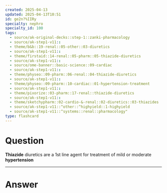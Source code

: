 ```yaml
---
created: 2025-04-13
updated: 2025-04-13T10:51
id: ge2n?%IIRy
specialty: nephro
specialty_id: 100
tags:
  - source/ak-original-decks::step-1::zanki-pharmacology
  - source/ak-step1-v11::
  - theme/b&b::19-renal::05-other::03-diuretics
  - source/ak-step1-v11::
  - theme/firstaid::14-renal::05-pharm::05-thiazide-diuretics
  - source/ak-step1-v11::
  - source/ome-banner::basic-science::09-cardiac
  - source/ak-step1-v11::
  - theme/physeo::09-pharm::06-renal::04-thiazide-diuretics
  - source/ak-step1-v11::
  - theme/physeo::09-pharm::10-cardiac::01-hypertension-treatment
  - source/ak-step1-v11::
  - theme/pixorize::03-pharm::17-renal::thiazide-diuretics
  - source/ak-step1-v11::
  - theme/sketchypharm::02-cardio-&-renal::02-diuretics::03-thiazides
  - source/ak-step1-v11::^other::^highyield::1-highyield
  - source/ak-step1-v11::^systems::renal::pharmacology"
type: flashcard
---
```


# Question
**Thiazide** diuretics are a 1st line agent for treatment of mild or moderate **hypertension**

---

# Answer
